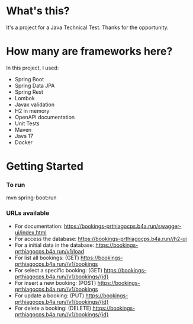 # What's this?
It's a project for a Java Technical Test. Thanks for the opportunity.

# How many are frameworks here?
In this project, I used:
* Spring Boot
* Spring Data JPA
* Spring Rest
* Lombok
* Javax validation
* H2 in memory
* OpenAPI documentation
* Unit Tests
* Maven
* Java 17
* Docker

# Getting Started

### To run
mvn spring-boot:run

### URLs available
* For documentation: https://bookings-prthiagocps.b4a.run/swagger-ui/index.html
* For access the database: https://bookings-prthiagocps.b4a.run//h2-ui
* For a initial data in the database: https://bookings-prthiagocps.b4a.run/v1/load
* For list all bookings: (GET) https://bookings-prthiagocps.b4a.run//v1/bookings
* For select a specific booking: (GET) https://bookings-prthiagocps.b4a.run//v1/bookings/{id}
* For insert a new booking: (POST) https://bookings-prthiagocps.b4a.run//v1/bookings
* For update a booking: (PUT) https://bookings-prthiagocps.b4a.run//v1/bookings/{id}
* For delete a booking: (DELETE) https://bookings-prthiagocps.b4a.run//v1/bookings/{id}